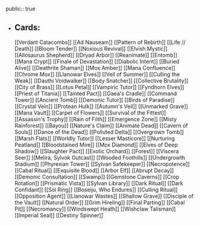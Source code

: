 public:: true
- ## Cards:
	[[Verdant Catacombs]]
	[[Ad Nauseam]]
	[[Pattern of Rebirth]]
	[[Life // Death]]
	[[Bloom Tender]]
	[[Noxious Revival]]
	[[Elvish Mystic]]
	[[Allosaurus Shepherd]]
	[[Dryad Arbor]]
	[[Reanimate]]
	[[Entomb]]
	[[Mana Crypt]]
	[[Finale of Devastation]]
	[[Diabolic Intent]]
	[[Buried Alive]]
	[[Deathrite Shaman]]
	[[Mox Amber]]
	[[Mana Confluence]]
	[[Chrome Mox]]
	[[Llanowar Elves]]
	[[Veil of Summer]]
	[[Culling the Weak]]
	[[Dauthi Voidwalker]]
	[[Body Snatcher]]
	[[Collective Brutality]]
	[[City of Brass]]
	[[Lotus Petal]]
	[[Vampiric Tutor]]
	[[Fyndhorn Elves]]
	[[Priest of Titania]]
	[[Tainted Pact]]
	[[Gaea's Cradle]]
	[[Command Tower]]
	[[Ancient Tomb]]
	[[Demonic Tutor]]
	[[Birds of Paradise]]
	[[Crystal Vein]]
	[[Protean Hulk]]
	[[Autumn's Veil]]
	[[Unmarked Grave]]
	[[Mana Vault]]
	[[Carpet of Flowers]]
	[[Survival of the Fittest]]
	[[Assassin's Trophy]]
	[[Rain of Filth]]
	[[Emergence Zone]]
	[[Misty Rainforest]]
	[[Bayou]]
	[[Nature's Claim]]
	[[Animate Dead]]
	[[Cavern of Souls]]
	[[Dance of the Dead]]
	[[Polluted Delta]]
	[[Overgrown Tomb]]
	[[Marsh Flats]]
	[[Worldly Tutor]]
	[[Lesser Masticore]]
	[[Nurturing Peatland]]
	[[Bloodstained Mire]]
	[[Mox Diamond]]
	[[Elves of Deep Shadow]]
	[[Slaughter Pact]]
	[[Exotic Orchard]]
	[[Forest]]
	[[Viscera Seer]]
	[[Melira, Sylvok Outcast]]
	[[Wooded Foothills]]
	[[Undergrowth Stadium]]
	[[Phyrexian Tower]]
	[[Sylvan Safekeeper]]
	[[Necropotence]]
	[[Cabal Ritual]]
	[[Exquisite Blood]]
	[[Arbor Elf]]
	[[Abrupt Decay]]
	[[Demonic Consultation]]
	[[Swamp]]
	[[Gemstone Caverns]]
	[[Crop Rotation]]
	[[Prismatic Vista]]
	[[Sylvan Library]]
	[[Dark Ritual]]
	[[Dark Confidant]]
	[[Sol Ring]]
	[[Boseiju, Who Endures]]
	[[Culling Ritual]]
	[[Opposition Agent]]
	[[Llanowar Wastes]]
	[[Shallow Grave]]
	[[Disciple of the Vault]]
	[[Natural Order]]
	[[Grim Hireling]]
	[[Final Parting]]
	[[Cabal Pit]]
	[[Necromancy]]
	[[Windswept Heath]]
	[[Wishclaw Talisman]]
	[[Imperial Seal]]
	[[Destiny Spinner]]
